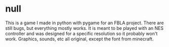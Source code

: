 # null
This is a game I made in python with pygame for an FBLA project. There are still bugs, but everything mostly works. It is meant to be played with an NES controller and was designed for a specific resolution so it probably won't work. Graphics, sounds, etc all original, except the font from minecraft.
